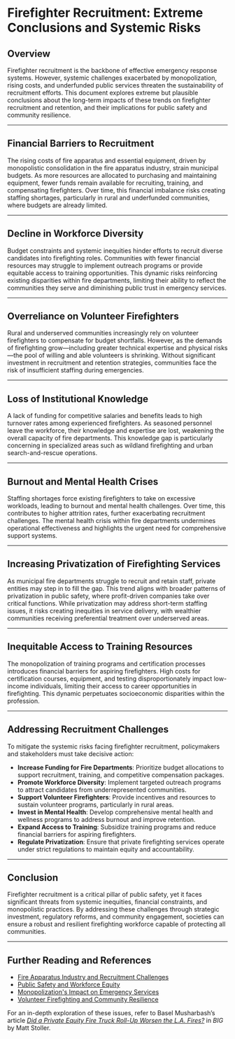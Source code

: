 # Firefighter Recruitment: Extreme Conclusions and Systemic Risks

## Overview

Firefighter recruitment is the backbone of effective emergency response systems. However, systemic challenges exacerbated by monopolization, rising costs, and underfunded public services threaten the sustainability of recruitment efforts. This document explores extreme but plausible conclusions about the long-term impacts of these trends on firefighter recruitment and retention, and their implications for public safety and community resilience.

***

## Financial Barriers to Recruitment

The rising costs of fire apparatus and essential equipment, driven by monopolistic consolidation in the fire apparatus industry, strain municipal budgets. As more resources are allocated to purchasing and maintaining equipment, fewer funds remain available for recruiting, training, and compensating firefighters. Over time, this financial imbalance risks creating staffing shortages, particularly in rural and underfunded communities, where budgets are already limited.

***

## Decline in Workforce Diversity

Budget constraints and systemic inequities hinder efforts to recruit diverse candidates into firefighting roles. Communities with fewer financial resources may struggle to implement outreach programs or provide equitable access to training opportunities. This dynamic risks reinforcing existing disparities within fire departments, limiting their ability to reflect the communities they serve and diminishing public trust in emergency services.

***

## Overreliance on Volunteer Firefighters

Rural and underserved communities increasingly rely on volunteer firefighters to compensate for budget shortfalls. However, as the demands of firefighting grow—including greater technical expertise and physical risks—the pool of willing and able volunteers is shrinking. Without significant investment in recruitment and retention strategies, communities face the risk of insufficient staffing during emergencies.

***

## Loss of Institutional Knowledge

A lack of funding for competitive salaries and benefits leads to high turnover rates among experienced firefighters. As seasoned personnel leave the workforce, their knowledge and expertise are lost, weakening the overall capacity of fire departments. This knowledge gap is particularly concerning in specialized areas such as wildland firefighting and urban search-and-rescue operations.

***

## Burnout and Mental Health Crises

Staffing shortages force existing firefighters to take on excessive workloads, leading to burnout and mental health challenges. Over time, this contributes to higher attrition rates, further exacerbating recruitment challenges. The mental health crisis within fire departments undermines operational effectiveness and highlights the urgent need for comprehensive support systems.

***

## Increasing Privatization of Firefighting Services

As municipal fire departments struggle to recruit and retain staff, private entities may step in to fill the gap. This trend aligns with broader patterns of privatization in public safety, where profit-driven companies take over critical functions. While privatization may address short-term staffing issues, it risks creating inequities in service delivery, with wealthier communities receiving preferential treatment over underserved areas.

***

## Inequitable Access to Training Resources

The monopolization of training programs and certification processes introduces financial barriers for aspiring firefighters. High costs for certification courses, equipment, and testing disproportionately impact low-income individuals, limiting their access to career opportunities in firefighting. This dynamic perpetuates socioeconomic disparities within the profession.

***

## Addressing Recruitment Challenges

To mitigate the systemic risks facing firefighter recruitment, policymakers and stakeholders must take decisive action:

* **Increase Funding for Fire Departments**: Prioritize budget allocations to support recruitment, training, and competitive compensation packages.
* **Promote Workforce Diversity**: Implement targeted outreach programs to attract candidates from underrepresented communities.
* **Support Volunteer Firefighters**: Provide incentives and resources to sustain volunteer programs, particularly in rural areas.
* **Invest in Mental Health**: Develop comprehensive mental health and wellness programs to address burnout and improve retention.
* **Expand Access to Training**: Subsidize training programs and reduce financial barriers for aspiring firefighters.
* **Regulate Privatization**: Ensure that private firefighting services operate under strict regulations to maintain equity and accountability.

***

## Conclusion

Firefighter recruitment is a critical pillar of public safety, yet it faces significant threats from systemic inequities, financial constraints, and monopolistic practices. By addressing these challenges through strategic investment, regulatory reforms, and community engagement, societies can ensure a robust and resilient firefighting workforce capable of protecting all communities.

***

## Further Reading and References

* [Fire Apparatus Industry and Recruitment Challenges](FIRE_APPARATUS.md)
* [Public Safety and Workforce Equity](PUBLIC_SAFETY.md)
* [Monopolization's Impact on Emergency Services](PRIVATE_EQUITY.md)
* [Volunteer Firefighting and Community Resilience](RURAL_COMMUNITIES.md)

For an in-depth exploration of these issues, refer to Basel Musharbash’s article [_Did a Private Equity Fire Truck Roll-Up Worsen the L.A. Fires?_](https://www.thebignewsletter.com/p/did-a-private-equity-fire-truck-roll?utm_source=post-email-title\&publication_id=11524\&post_id=155466046\&utm_campaign=email-post-title\&isFreemail=true\&r=4a32tl\&triedRedirect=true\&utm_medium=email) in _BIG_ by Matt Stoller.
